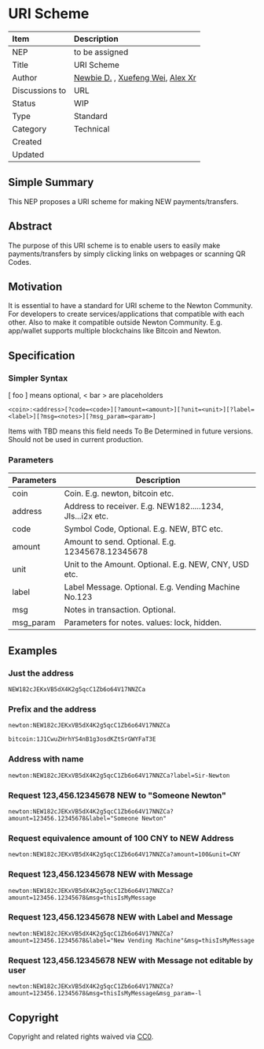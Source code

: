 # URI Scheme

| Item | Description |
|:-|:-|
| NEP | to be assigned |
| Title | URI Scheme |
| Author | [Newbie D.](https://github.com/newbie-demo) , [Xuefeng Wei](mailto:xf@demo.com), [Alex Xr](mailto:alex.xr@demo.com)|
| Discussions to | URL |
| Status | WIP |
| Type | Standard |
| Category | Technical |
| Created |  |
| Updated |  |
<!--  -->
## Simple Summary

This NEP proposes a URI scheme for making NEW payments/transfers.

## Abstract

The purpose of this URI scheme is to enable users to easily make payments/transfers by simply clicking links on webpages or scanning QR Codes.

## Motivation

It is essential to have a standard for URI scheme to the Newton Community. For developers to create services/applications that compatible with each other. Also to make it compatible outside Newton Community. E.g. app/wallet supports multiple blockchains like Bitcoin and Newton.

## Specification

### Simpler Syntax

[ foo ] means optional, < bar > are placeholders

`<coin>:<address>[?code=<code>][?amount=<amount>][?unit=<unit>][?label=<label>][?msg=<notes>][?msg_param=<param>]`

Items with TBD means this field needs To Be Determined in future versions. Should not be used in current production.

### Parameters

| Parameters           | Description       |
| -------------- | ----------------- |
| coin           | Coin. E.g. newton, bitcoin etc. |
| address        | Address to receiver. E.g. NEW182.....1234, JIs...i2x etc. |
| code           | Symbol Code, Optional. E.g. NEW, BTC etc. |
| amount         | Amount to send. Optional. E.g. 12345678.12345678 |
| unit           | Unit to the Amount. Optional. E.g. NEW, CNY, USD etc. |
| label          | Label Message. Optional. E.g. Vending Machine No.123 |
| msg            | Notes in transaction. Optional. |
| msg_param      | Parameters for notes. values: lock, hidden.   |

## Examples

### Just the address

`NEW182cJEKxVB5dX4K2g5qcC1Zb6o64V17NNZCa`

### Prefix and the address

`newton:NEW182cJEKxVB5dX4K2g5qcC1Zb6o64V17NNZCa`

`bitcoin:1J1CwuZHrhYS4nB1g3osdKZtSrGWYFaT3E`

### Address with name

`newton:NEW182cJEKxVB5dX4K2g5qcC1Zb6o64V17NNZCa?label=Sir-Newton`

### Request 123,456.12345678 NEW to "Someone Newton"

`newton:NEW182cJEKxVB5dX4K2g5qcC1Zb6o64V17NNZCa?amount=123456.12345678&label="Someone Newton"`

### Request equivalence amount of 100 CNY to NEW Address

`newton:NEW182cJEKxVB5dX4K2g5qcC1Zb6o64V17NNZCa?amount=100&unit=CNY`

### Request 123,456.12345678 NEW with Message

`newton:NEW182cJEKxVB5dX4K2g5qcC1Zb6o64V17NNZCa?amount=123456.12345678&msg=thisIsMyMessage`

### Request 123,456.12345678 NEW with Label and Message

`newton:NEW182cJEKxVB5dX4K2g5qcC1Zb6o64V17NNZCa?amount=123456.12345678&label="New Vending Machine"&msg=thisIsMyMessage`

### Request 123,456.12345678 NEW with Message not editable by user

`newton:NEW182cJEKxVB5dX4K2g5qcC1Zb6o64V17NNZCa?amount=123456.12345678&msg=thisIsMyMessage&msg_param=-l`



## Copyright
Copyright and related rights waived via [CC0](https://creativecommons.org/publicdomain/zero/1.0/).
